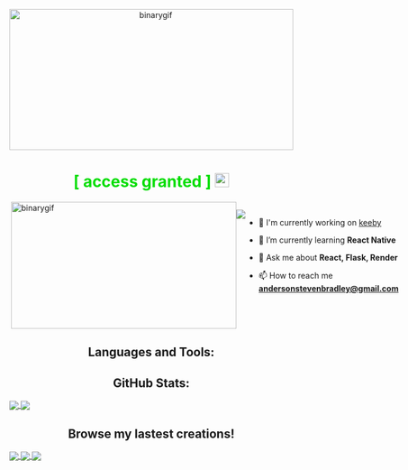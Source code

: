 <p align="center">
  <img src="./nonLfs/GithubHeader2.gif" alt="binarygif" height="250" width="100%" style="object-fit: cover"/>
</p>

<h1 align="center" style="color:#00dd00"> [ access granted ] <img src="https://media.giphy.com/media/hvRJCLFzcasrR4ia7z/giphy.gif" width="25px"></h1>

<div style="display:flex">
  <img src="./media/dayInTheLife.gif" align="right" alt="binarygif" height="225" width="400" style="object-fit: cover"/>


![](https://komarev.com/ghpvc/?username=StevenBradleyA&color=00dd00)

- 🔭 I'm currently working on [keeby](https://github.com/StevenBradleyA/keeby)

- 🌱 I’m currently learning **React Native**

- 💬 Ask me about **React, Flask, Render**

- 📫 How to reach me **andersonstevenbradley@gmail.com**


</div>



<h2 align="center">Languages and Tools:</h2>


<h2 align="center">GitHub Stats:</h2>





<a href="https://github.com/anuraghazra/github-readme-stats">
  <img align="center" src="https://github-readme-stats.vercel.app/api?username=StevenBradleyA&hide=issues&theme=merko&hide_border=true&show_icons=true" />
</a>
<a href="https://github.com/anuraghazra/convoychat">
  <img align="center" src="https://github-readme-stats.vercel.app/api/top-langs/?username=StevenBradleyA&layout=compact&theme=merko&hide_border=true" />
</a>
<h2 align="center">Browse my lastest creations!</h2>

<a href="https://github.com/anuraghazra/convoychat">
  <img align="center" src="https://github-readme-stats.vercel.app/api/pin/?username=StevenBradleyA&repo=keeby&theme=merko&hide_border=true&show_icons=true" />
</a>
<a href="https://github.com/anuraghazra/convoychat">
  <img align="center" src="https://github-readme-stats.vercel.app/api/pin/?username=cleggie66&repo=banter&theme=merko&hide_border=true&show_icons=true" />
</a>
<a href="https://github.com/anuraghazra/convoychat">
  <img align="center" src="https://github-readme-stats.vercel.app/api/pin/?username=StevenBradleyA&repo=airdnc&theme=merko&hide_border=true&show_icons=true" />
</a>
